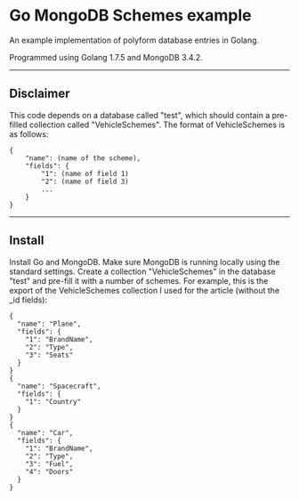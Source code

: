 Go MongoDB Schemes example
==========================

An example implementation of polyform database entries in Golang.

Programmed using Golang 1.7.5 and MongoDB 3.4.2.

-------------------

## Disclaimer

This code depends on a database called "test", which should contain a pre-filled collection called "VehicleSchemes". The format of VehicleSchemes is as follows:

```
{
	"name": (name of the scheme),
	"fields": {
		"1": (name of field 1)
		"2": (name of field 3)
		...
	}
}
```


-------------------

## Install

Install Go and MongoDB. Make sure MongoDB is running locally using the standard settings. Create a collection "VehicleSchemes" in the database "test" and pre-fill it with a number of schemes. For example, this is the export of the VehicleSchemes collection I used for the article (without the _id fields):
```
{
  "name": "Plane",
  "fields": {
    "1": "BrandName",
    "2": "Type",
    "3": "Seats"
  }
}
{
  "name": "Spacecraft",
  "fields": {
    "1": "Country"
  }
}
{
  "name": "Car",
  "fields": {
    "1": "BrandName",
    "2": "Type",
    "3": "Fuel",
    "4": "Doors"
  }
}
```

